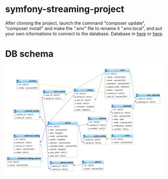 # symfony-streaming-project

After clonong the project, launch the command "composer update", "composer install" and make the ".env" file to rename it ".env.local", and put your own informations to connect to the database.
Database in [here](https://gregwar.com/s3web/files/shows.sql.zip) or [here](https://gregwar.com/s3web/files/shows.sql).

# DB schema
![img](db.png)
